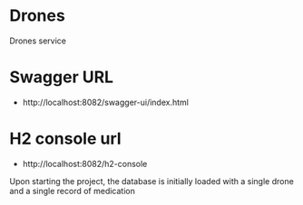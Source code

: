 # Drones
Drones service

# Swagger URL
  - http://localhost:8082/swagger-ui/index.html
  
# H2 console url
  - http://localhost:8082/h2-console

Upon starting the project, the database is initially loaded with a single drone and a single record of medication
